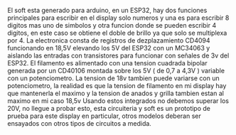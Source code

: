 El soft esta generado para arduino, en un ESP32, hay dos funciones principales para escribir en el display solo numeros y una es para escribir 8 digitos mas uno de simbolos 
y otra funcion donde se pueden escribir 4 digitos, en este caso se obtiene el doble de brillo ya que solo se multiplexa por 4.
La electronica consta de registros de dezplazamiento CD4094 funcionando en 18,5V elevando los 5V del ESP32 con un MC34063 y aislando las entradas con transistores para funcionar con 
señales de 3v del ESP32.
El filamento es alimentado con una tension cuadrada bipolar generada por un CD40106 montada sobre los 5V ( de 0,7 a 4,3V ) variable con un potenciometro.
La tension de 18v tambien puede variarse con un potenciometro, la realidad es que la tension de filamento en mi display hay que mantenerla el maximo y la tension de anados y grilla 
tambien estan al maximo en mi caso 18,5v
Usando estos integrados no debemos superar los 20V, no llegue a probar esto, esta circuiteria y soft es un prototipo de prueba para este display en particular, otros modelos deberan ser
ensayados con otros tipos de circuitos a medida.
